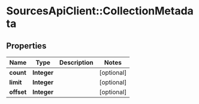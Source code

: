 # SourcesApiClient::CollectionMetadata

## Properties
Name | Type | Description | Notes
------------ | ------------- | ------------- | -------------
**count** | **Integer** |  | [optional] 
**limit** | **Integer** |  | [optional] 
**offset** | **Integer** |  | [optional] 


